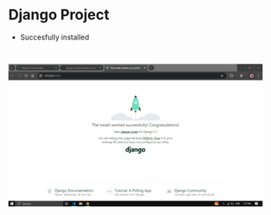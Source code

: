 # Django Project

- Succesfully installed
<br>

![Django installation](https://github.com/Weakcods/django-crud/blob/03b1e51b51cc0cb692dcad58d96cd33d71b5e92d/assets/pic-dj.PNG)

